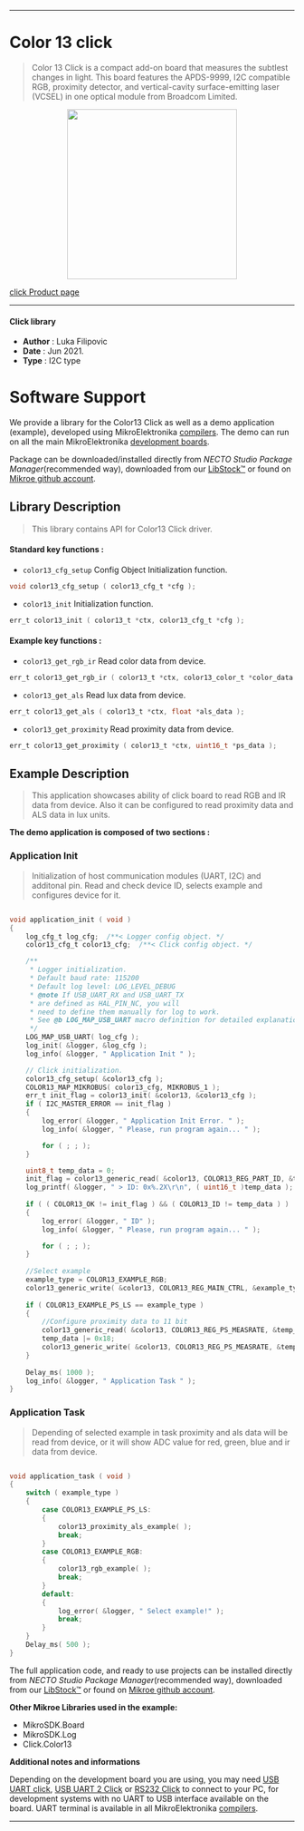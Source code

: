 
---
# Color 13 click

> Color 13 Click is a compact add-on board that measures the subtlest changes in light. This board features the APDS-9999, I2C compatible RGB, proximity detector, and vertical-cavity surface-emitting laser (VCSEL) in one optical module from Broadcom Limited.

<p align="center">
  <img src="https://download.mikroe.com/images/click_for_ide/color_13_click.png" height=300px>
</p>

[click Product page](https://www.mikroe.com/color-13-click)

---


#### Click library

- **Author**        : Luka Filipovic
- **Date**          : Jun 2021.
- **Type**          : I2C type


# Software Support

We provide a library for the Color13 Click
as well as a demo application (example), developed using MikroElektronika
[compilers](https://www.mikroe.com/necto-studio).
The demo can run on all the main MikroElektronika [development boards](https://www.mikroe.com/development-boards).

Package can be downloaded/installed directly from *NECTO Studio Package Manager*(recommended way), downloaded from our [LibStock&trade;](https://libstock.mikroe.com) or found on [Mikroe github account](https://github.com/MikroElektronika/mikrosdk_click_v2/tree/master/clicks).

## Library Description

> This library contains API for Color13 Click driver.

#### Standard key functions :

- `color13_cfg_setup` Config Object Initialization function.
```c
void color13_cfg_setup ( color13_cfg_t *cfg );
```

- `color13_init` Initialization function.
```c
err_t color13_init ( color13_t *ctx, color13_cfg_t *cfg );
```

#### Example key functions :

- `color13_get_rgb_ir` Read color data from device.
```c
err_t color13_get_rgb_ir ( color13_t *ctx, color13_color_t *color_data );
```

- `color13_get_als` Read lux data from device.
```c
err_t color13_get_als ( color13_t *ctx, float *als_data );
```

- `color13_get_proximity` Read proximity data from device.
```c
err_t color13_get_proximity ( color13_t *ctx, uint16_t *ps_data );
```

## Example Description

> This application showcases ability of click board to read RGB and IR data
from device. Also it can be configured to read proximity data and
ALS data in lux units.

**The demo application is composed of two sections :**

### Application Init

> Initialization of host communication modules (UART, I2C) and additonal pin.
Read and check device ID, selects example and configures device for it.

```c

void application_init ( void ) 
{
    log_cfg_t log_cfg;  /**< Logger config object. */
    color13_cfg_t color13_cfg;  /**< Click config object. */

    /** 
     * Logger initialization.
     * Default baud rate: 115200
     * Default log level: LOG_LEVEL_DEBUG
     * @note If USB_UART_RX and USB_UART_TX 
     * are defined as HAL_PIN_NC, you will 
     * need to define them manually for log to work. 
     * See @b LOG_MAP_USB_UART macro definition for detailed explanation.
     */
    LOG_MAP_USB_UART( log_cfg );
    log_init( &logger, &log_cfg );
    log_info( &logger, " Application Init " );

    // Click initialization.
    color13_cfg_setup( &color13_cfg );
    COLOR13_MAP_MIKROBUS( color13_cfg, MIKROBUS_1 );
    err_t init_flag = color13_init( &color13, &color13_cfg );
    if ( I2C_MASTER_ERROR == init_flag ) 
    {
        log_error( &logger, " Application Init Error. " );
        log_info( &logger, " Please, run program again... " );

        for ( ; ; );
    }

    uint8_t temp_data = 0;
    init_flag = color13_generic_read( &color13, COLOR13_REG_PART_ID, &temp_data, 1 );
    log_printf( &logger, " > ID: 0x%.2X\r\n", ( uint16_t )temp_data );
    
    if ( ( COLOR13_OK != init_flag ) && ( COLOR13_ID != temp_data ) )
    {
        log_error( &logger, " ID" );
        log_info( &logger, " Please, run program again... " );

        for ( ; ; );
    }
    
    //Select example
    example_type = COLOR13_EXAMPLE_RGB;
    color13_generic_write( &color13, COLOR13_REG_MAIN_CTRL, &example_type, 1 );
    
    if ( COLOR13_EXAMPLE_PS_LS == example_type )
    {
        //Configure proximity data to 11 bit
        color13_generic_read( &color13, COLOR13_REG_PS_MEASRATE, &temp_data, 1 );
        temp_data |= 0x18;
        color13_generic_write( &color13, COLOR13_REG_PS_MEASRATE, &temp_data, 1 );
    }
    
    Delay_ms( 1000 );
    log_info( &logger, " Application Task " );
}

```

### Application Task

> Depending of selected example in task proximity and als data will be read from
device, or it will show ADC value for red, green, blue and ir data from device.

```c

void application_task ( void ) 
{
    switch ( example_type )
    {
        case COLOR13_EXAMPLE_PS_LS:
        {
            color13_proximity_als_example( );
            break;
        }
        case COLOR13_EXAMPLE_RGB:
        {
            color13_rgb_example( );
            break;
        }
        default:
        {
            log_error( &logger, " Select example!" );
            break;
        }
    }
    Delay_ms( 500 );
}

```

The full application code, and ready to use projects can be installed directly from *NECTO Studio Package Manager*(recommended way), downloaded from our [LibStock&trade;](https://libstock.mikroe.com) or found on [Mikroe github account](https://github.com/MikroElektronika/mikrosdk_click_v2/tree/master/clicks).

**Other Mikroe Libraries used in the example:**

- MikroSDK.Board
- MikroSDK.Log
- Click.Color13

**Additional notes and informations**

Depending on the development board you are using, you may need
[USB UART click](https://www.mikroe.com/usb-uart-click),
[USB UART 2 Click](https://www.mikroe.com/usb-uart-2-click) or
[RS232 Click](https://www.mikroe.com/rs232-click) to connect to your PC, for
development systems with no UART to USB interface available on the board. UART
terminal is available in all MikroElektronika
[compilers](https://shop.mikroe.com/compilers).

---
